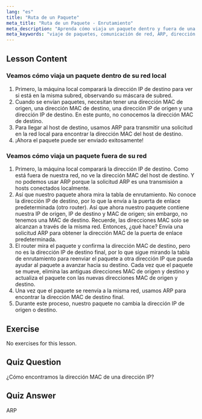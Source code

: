 ```yaml
---
lang: "es"
title: "Ruta de un Paquete"
meta_title: "Ruta de un Paquete - Enrutamiento"
meta_description: "Aprenda cómo viaja un paquete dentro y fuera de una red. Comprenda IP, MAC, ARP y tablas de enrutamiento para la comunicación en red. ¡Comience su viaje en redes Linux!"
meta_keywords: "viaje de paquetes, comunicación de red, ARP, dirección IP, dirección MAC, tabla de enrutamiento, redes Linux, guía para principiantes"
---
```


## Lesson Content

### Veamos cómo viaja un paquete dentro de su red local

1. Primero, la máquina local comparará la dirección IP de destino para ver si está en la misma subred, observando su máscara de subred.
2. Cuando se envían paquetes, necesitan tener una dirección MAC de origen, una dirección MAC de destino, una dirección IP de origen y una dirección IP de destino. En este punto, no conocemos la dirección MAC de destino.
3. Para llegar al host de destino, usamos ARP para transmitir una solicitud en la red local para encontrar la dirección MAC del host de destino.
4. ¡Ahora el paquete puede ser enviado exitosamente!

### Veamos cómo viaja un paquete fuera de su red

1. Primero, la máquina local comparará la dirección IP de destino. Como está fuera de nuestra red, no ve la dirección MAC del host de destino. Y no podemos usar ARP porque la solicitud ARP es una transmisión a hosts conectados localmente.
2. Así que nuestro paquete ahora mira la tabla de enrutamiento. No conoce la dirección IP de destino, por lo que la envía a la puerta de enlace predeterminada (otro router). Así que ahora nuestro paquete contiene nuestra IP de origen, IP de destino y MAC de origen; sin embargo, no tenemos una MAC de destino. Recuerde, las direcciones MAC solo se alcanzan a través de la misma red. Entonces, ¿qué hace? Envía una solicitud ARP para obtener la dirección MAC de la puerta de enlace predeterminada.
3. El router mira el paquete y confirma la dirección MAC de destino, pero no es la dirección IP de destino final, por lo que sigue mirando la tabla de enrutamiento para reenviar el paquete a otra dirección IP que pueda ayudar al paquete a avanzar hacia su destino. Cada vez que el paquete se mueve, elimina las antiguas direcciones MAC de origen y destino y actualiza el paquete con las nuevas direcciones MAC de origen y destino.
4. Una vez que el paquete se reenvía a la misma red, usamos ARP para encontrar la dirección MAC de destino final.
5. Durante este proceso, nuestro paquete no cambia la dirección IP de origen o destino.

## Exercise

No exercises for this lesson.

## Quiz Question

¿Cómo encontramos la dirección MAC de una dirección IP?

## Quiz Answer

ARP
